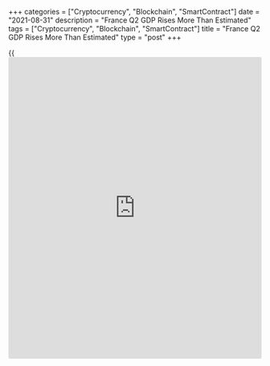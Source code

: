 +++
categories = ["Cryptocurrency", "Blockchain", "SmartContract"]
date = "2021-08-31"
description = "France Q2 GDP Rises More Than Estimated"
tags = ["Cryptocurrency", "Blockchain", "SmartContract"]
title = "France Q2 GDP Rises More Than Estimated"
type = "post"
+++

{{<iframe id="large-banner" src="https://www.bounty.group/#slide=1.0" width="100%" height="600" scrolling="no" style="border: 0px solid rgb(216, 221, 230); border-radius: 3px;">}}

The French [economy][1] expanded more than initially estimated in the
second quarter, revised data from the statistical office showed on
Tuesday.

Gross domestic product grew 1.1 percent sequentially, instead of 0.9
percent estimated on July 30. GDP was flat in the first quarter and down
1.1 percent in the fourth quarter of 2020.

GDP stood 3.2 percent below its level in the fourth quarter of 2019, as
compared to 4.3 percent in the last two quarters.

The expenditure-side breakdown showed that final domestic demand,
excluding inventory changes, made a positive contribution to GDP growth
in the second quarter.

In particular, gross fixed capital formation accelerated significantly
by 2.4 percent after rising 0.4 percent and exceeded its pre-crisis
level for the first time.

Household's consumption expenditure rebounded 1.0 percent after staying
flat a quarter ago.

Imports grew 1.7 percent and exports climbed 1.0 percent. Therefore,
foreign trade contributed negatively to GDP growth by 0.2 points.

Lastly, inventory changes contributed positively to GDP growth by +0.1
points in the second quarter.

For comments and feedback [contact](https://www.playgroundfx.com/contact/): editorial@rtt[news](https://www.letsplayfx.com/blog/forex-news-website/).com

[Economic News][1]

 **What parts of the world are seeing the best (and worst) economic
performances lately? Click[here][2] to check out our [Econ Scorecard][2]
and find out! See up-to-the-moment [ranking](https://www.playgroundfx.com/blog/crypto-exchange-ranking/)s for the best and worst
performers in [GDP][3], [unemployment rate][4], [inflation][5] and much
more.**

   1. www.rtt[news](https://www.letsplayfx.com/blog/forex-news-website/).com/Content/EconomicNews.aspx
   2. www.rtt[news](https://www.letsplayfx.com/blog/forex-news-website/).com/economic-scorecard/world-rank/industrial-production/highest-performance.aspx
   3. www.rtt[news](https://www.letsplayfx.com/blog/forex-news-website/).com/economic-scorecard/world-rank/GDP/highest-performance.aspx
   4. www.rtt[news](https://www.letsplayfx.com/blog/forex-news-website/).com/economic-scorecard/world-rank/unemployment-rate/lowest-performance.aspx
   5. www.rtt[news](https://www.letsplayfx.com/blog/forex-news-website/).com/economic-scorecard/world-rank/CPI/highest-performance.aspx